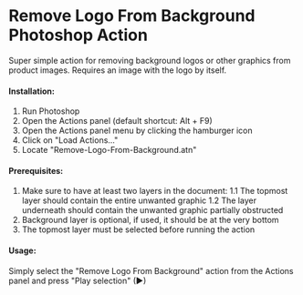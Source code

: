 # Remove Logo From Background Photoshop Action

Super simple action for removing background logos or other graphics from product images. Requires an image with the logo by itself.

#### Installation:

1. Run Photoshop
2. Open the Actions panel (default shortcut: Alt + F9)
3. Open the Actions panel menu by clicking the hamburger icon
4. Click on "Load Actions..."
5. Locate "Remove-Logo-From-Background.atn"

#### Prerequisites:

1. Make sure to have at least two layers in the document:
1.1 The topmost layer should contain the entire unwanted graphic
1.2 The layer underneath should contain the unwanted graphic partially obstructed
2. Background layer is optional, if used, it should be at the very bottom
3. The topmost layer must be selected before running the action

#### Usage:

Simply select the "Remove Logo From Background" action from the Actions panel and press "Play selection" (►)
